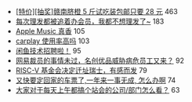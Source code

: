 - [[特价][抽奖]赣南脐橙 5 斤试吃装包邮只要 28 元](https://www.v2ex.com/t/623911) 463
- [每次理发都被追着办会员，我都不想理发了~](https://www.v2ex.com/t/623893) 183
- [Apple Music 真香](https://www.v2ex.com/t/623792) 105
- [carplay 使用率高吗](https://www.v2ex.com/t/623810) 103
- [闲鱼技术招聘啦！](https://www.v2ex.com/t/623823) 95
- [网易裁员的事情未过，名创优品威胁病危员工又来？](https://www.v2ex.com/t/623894) 92
- [RISC-V 基金会决定迁址瑞士，有感而发](https://www.v2ex.com/t/623854) 79
- [又快要定回家的车票了,一年来一事无成, 怎么办啊](https://www.v2ex.com/t/623914) 74
- [大家对于每天上午都搞个站会的公司/部门怎么看？](https://www.v2ex.com/t/623908) 63